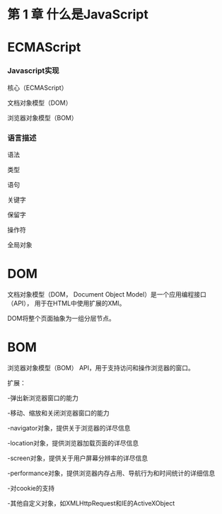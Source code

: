 # 第 1 章 什么是JavaScript




# ECMAScript

### Javascript实现


核心（ECMAScript）

文档对象模型（DOM）

浏览器对象模型（BOM）


### 语言描述

语法

类型

语句

关键字

保留字

操作符

全局对象



# DOM

文档对象模型（DOM， Document Object Model）是一个应用编程接口（API），
用于在HTML中使用扩展的XMl。

DOM将整个页面抽象为一组分层节点。




# BOM

浏览器对象模型（BOM） API，用于支持访问和操作浏览器的窗口。


扩展：

-弹出新浏览器窗口的能力

-移动、缩放和关闭浏览器窗口的能力

-navigator对象，提供关于浏览器的详尽信息

-location对象，提供浏览器加载页面的详尽信息

-screen对象，提供关于用户屏幕分辨率的详尽信息

-performance对象，提供浏览器内存占用、导航行为和时间统计的详细信息

-对cookie的支持

-其他自定义对象，如XMLHttpRequest和IE的ActiveXObject

